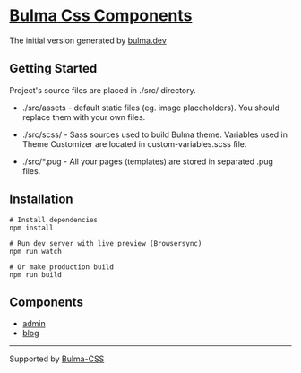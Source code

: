 # [Bulma Css Components](https://components.bulma-css.com)

The initial version generated by [bulma.dev](https://bulma.dev/)

## Getting Started

Project's source files are placed in ./src/ directory. 

* ./src/assets - default static files (eg. image placeholders). You should replace them with your own files.

* ./src/scss/ - Sass sources used to build Bulma theme. Variables used in Theme Customizer are located in custom-variables.scss file.

* ./src/*.pug - All your pages (templates) are stored in separated .pug files.

## Installation

```
# Install dependencies
npm install 

# Run dev server with live preview (Browsersync)
npm run watch

# Or make production build
npm run build
```

## Components

 - [admin](/src/admin.html) 
 - [blog](/src/blog.html) 

--- 
Supported by [Bulma-CSS](https://bulma-css.com/)
